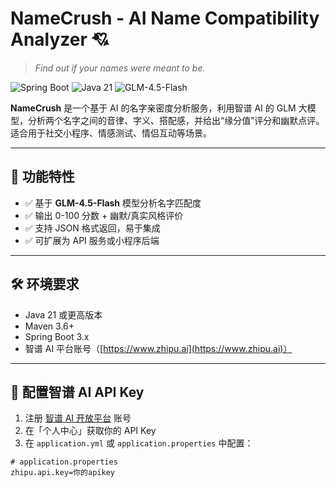 # NameCrush - AI Name Compatibility Analyzer 💘

> _Find out if your names were meant to be._

![Spring Boot](https://img.shields.io/badge/Spring_Boot-3.x-brightgreen)
![Java 21](https://img.shields.io/badge/Java-21+-blue)
![GLM-4.5-Flash](https://img.shields.io/badge/AI-GLM--4.5--Flash-purple)

**NameCrush** 是一个基于 AI 的名字亲密度分析服务，利用智谱 AI 的 GLM 大模型，分析两个名字之间的音律、字义、搭配感，并给出“缘分值”评分和幽默点评。适合用于社交小程序、情感测试、情侣互动等场景。

---

## 🌟 功能特性
- ✅ 基于 **GLM-4.5-Flash** 模型分析名字匹配度
- ✅ 输出 0-100 分数 + 幽默/真实风格评价
- ✅ 支持 JSON 格式返回，易于集成
- ✅ 可扩展为 API 服务或小程序后端

---

## 🛠️ 环境要求

- Java 21 或更高版本
- Maven 3.6+
- Spring Boot 3.x
- 智谱 AI 平台账号（[https://www.zhipu.ai](https://www.zhipu.ai)）

---

## 🔑 配置智谱 AI API Key

1. 注册 [智谱 AI 开放平台](https://www.zhipu.ai) 账号
2. 在「个人中心」获取你的 API Key
3. 在 `application.yml` 或 `application.properties` 中配置：

```properties
# application.properties
zhipu.api.key=你的apikey
